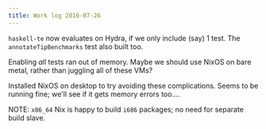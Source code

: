 ```yaml
---
title: Work log 2016-07-26
---
```


`haskell-te` now evaluates on Hydra, if we only include (say) 1 test. The `annotateTipBenchmarks` test also built too.

Enabling *all* tests ran out of memory. Maybe we should use NixOS on bare metal, rather than juggling all of these VMs?

Installed NixOS on desktop to try avoiding these complications. Seems to be running fine; we'll see if it gets memory errors too....

NOTE: `x86_64` Nix is happy to build `i686` packages; no need for separate build slave.
